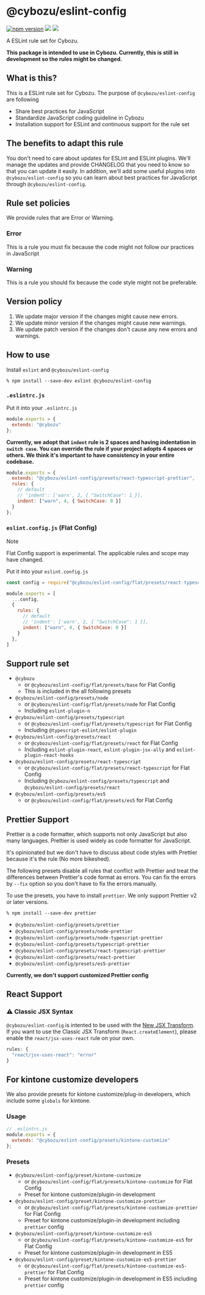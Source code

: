 # @cybozu/eslint-config

[![npm version](https://badge.fury.io/js/%40cybozu%2Feslint-config.svg)](https://badge.fury.io/js/%40cybozu%2Feslint-config)
[![](https://github.com/cybozu/eslint-config/workflows/test/badge.svg)](https://github.com/cybozu/eslint-config/actions?workflow=test)
[![](https://github.com/cybozu/eslint-config/workflows/lint/badge.svg)](https://github.com/cybozu/eslint-config/actions?workflow=lint)

A ESLint rule set for Cybozu.

**This package is intended to use in Cybozu. Currently, this is still in development so the rules might be changed.**

## What is this?

This is a ESLint rule set for Cybozu.
The purpose of `@cybozu/eslint-config` are following

- Share best practices for JavaScript
- Standardize JavaScript coding guideline in Cybozu
- Installation support for ESLint and continuous support for the rule set

## The benefits to adapt this rule

You don't need to care about updates for ESLint and ESLint plugins.
We'll manage the updates and provide CHANGELOG that you need to know so that you can update it easily.
In addition, we'll add some useful plugins into `@cybozu/eslint-config` so you can learn about best practices for JavaScript through `@cybozu/eslint-config`.

## Rule set policies

We provide rules that are Error or Warning.

### Error

This is a rule you must fix because the code might not follow our practices in JavaScript

### Warning

This is a rule you should fix because the code style might not be preferable.

## Version policy

1.  We update major version if the changes might cause new errors.
1.  We update minor version if the changes might cause new warnings.
1.  We update patch version if the changes don't cause any new errors and warnings.

## How to use

Install `eslint` and `@cybozu/eslint-config`

```
% npm install --save-dev eslint @cybozu/eslint-config
```

### `.eslintrc.js`

Put it into your `.eslintrc.js`

```js
module.exports = {
  extends: "@cybozu"
};
```

**Currently, we adopt that `indent` rule is 2 spaces and having indentation in `switch case`.
You can override the rule if your project adopts 4 spaces or others.
We think it's important to have consistency in your entire codebase.**

```js
module.exports = {
  extends: "@cybozu/eslint-config/presets/react-typescript-prettier",
  rules: {
    // default
    // 'indent': ['warn', 2, { "SwitchCase": 1 }],
    indent: ["warn", 4, { SwitchCase: 0 }]
  }
};
```

### `eslint.config.js` (Flat Config)

> [!NOTE]
> Flat Config support is experimental. The applicable rules and scope may have changed.

Put it into your `eslint.config.js`

```js
const config = require("@cybozu/eslint-config/flat/presets/react-typescript-prettier")

module.exports = [
  ...config,
  {
    rules: {
      // default
      // 'indent': ['warn', 2, { "SwitchCase": 1 }],
      indent: ["warn", 4, { SwitchCase: 0 }]
    }
  },
]
```

## Support rule set

- `@cybozu`
  - or `@cybozu/eslint-config/flat/presets/base` for Flat Config
  - This is included in the all following presets
- `@cybozu/eslint-config/presets/node`
  - or `@cybozu/eslint-config/flat/presets/node` for Flat Config
  - Including `eslint-plugin-n`
- `@cybozu/eslint-config/presets/typescript`
  - or `@cybozu/eslint-config/flat/presets/typescript` for Flat Config
  - Including `@typescript-eslint/eslint-plugin`
- `@cybozu/eslint-config/presets/react`
  - or `@cybozu/eslint-config/flat/presets/react` for Flat Config
  - Including `eslint-plugin-react`, `eslint-plugin-jsx-ally` and `eslint-plugin-react-hooks`
- `@cybozu/eslint-config/presets/react-typescript`
  - or `@cybozu/eslint-config/flat/presets/react-typescript` for Flat Config
  - Including `@cybozu/eslint-config/presets/typescript` and `@cybozu/eslint-config/presets/react`
- `@cybozu/eslint-config/presets/es5`
  - or `@cybozu/eslint-config/flat/presets/es5` for Flat Config

## Prettier Support

Prettier is a code formatter, which supports not only JavaScript but also many languages.
Prettier is used widely as code formatter for JavaScript.

It's opinionated but we don't have to discuss about code styles with Prettier because it's the rule (No more bikeshed).

The following presets disable all rules that conflict with Prettier and treat the differences between Prettier's code format as errors.
You can fix the errors by `--fix` option so you don't have to fix the errors manually.

To use the presets, you have to install `prettier`. We only support Prettier v2 or later versions.

```
% npm install --save-dev prettier
```

- `@cybozu/eslint-config/presets/prettier`
- `@cybozu/eslint-config/presets/node-prettier`
- `@cybozu/eslint-config/presets/node-typescript-prettier`
- `@cybozu/eslint-config/presets/typescript-prettier`
- `@cybozu/eslint-config/presets/react-typescript-prettier`
- `@cybozu/eslint-config/presets/react-prettier`
- `@cybozu/eslint-config/presets/es5-prettier`

**Currently, we don't support customized Prettier config**

## React Support

### ⚠️ Classic JSX Syntax

`@cybozu/eslint-config` is intented to be used with the [New JSX Transform](https://reactjs.org/blog/2020/09/22/introducing-the-new-jsx-transform.html). If you want to use the Classic JSX Transform (`React.createElement`), please enable the `react/jsx-uses-react` rule on your own.

```js
rules: {
  "react/jsx-uses-react": "error"
}
```

## For kintone customize developers

We also provide presets for kintone customize/plug-in developers, which include some `globals` for kintone.

### Usage

```js
// .eslintrc.js
module.exports = {
  extends: "@cybozu/eslint-config/presets/kintone-customize"
};
```

### Presets

- `@cybozu/eslint-config/preset/kintone-customize`
  - or `@cybozu/eslint-config/flat/presets/kintone-customize` for Flat Config
  - Preset for kintone customize/plugin-in development
- `@cybozu/eslint-config/preset/kintone-customize-prettier`
  - or `@cybozu/eslint-config/flat/presets/kintone-customize-prettier` for Flat Config
  - Preset for kintone customize/plugin-in development including `prettier` config
- `@cybozu/eslint-config/preset/kintone-customize-es5`
  - or `@cybozu/eslint-config/flat/presets/kintone-customize-es5` for Flat Config
  - Preset for kintone customize/plugin-in development in ES5
- `@cybozu/eslint-config/preset/kintone-customize-es5-prettier`
  - or `@cybozu/eslint-config/flat/presets/kintone-customize-es5-prettier` for Flat Config
  - Preset for kintone customize/plugin-in development in ES5 including `prettier` config
